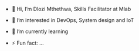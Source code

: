 - 👋 Hi, I’m Dlozi Mthethwa, Skills Facilitator at Mlab
- 👀 I’m interested in DevOps, System design and IoT
- 🌱 I’m currently learning 

- ⚡ Fun fact: ...

<!---
dlozilab/dlozilab is a ✨ special ✨ repository because its `README.md` (this file) appears on your GitHub profile.
You can click the Preview link to take a look at your changes.
--->
